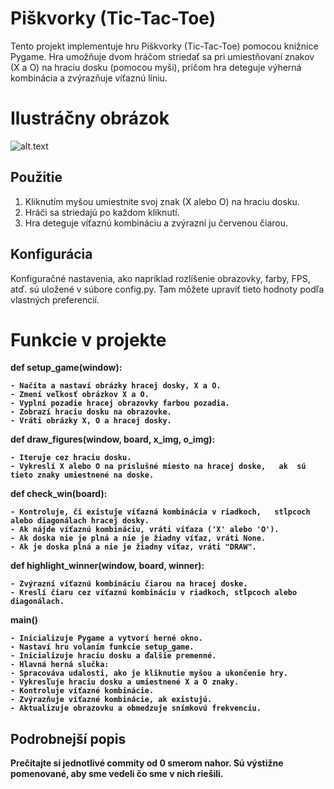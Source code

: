 # Piškvorky (Tic-Tac-Toe)

Tento projekt implementuje hru Piškvorky (Tic-Tac-Toe) pomocou knižnice Pygame. Hra umožňuje dvom hráčom striedať sa pri umiestňovaní znakov (X a O) na hraciu dosku (pomocou myši), pričom hra deteguje výherná kombinácia a zvýrazňuje víťaznú líniu.

# Ilustráčny obrázok
![alt.text](Obrázky/ilustracia.jpg)

## Použitie

1) Kliknutím myšou umiestnite svoj znak (X alebo O) na hraciu dosku.
2) Hráči sa striedajú po každom kliknutí.
3) Hra deteguje víťaznú kombináciu a zvýrazní ju červenou čiarou.

## Konfigurácia

Konfiguračné nastavenia, ako napríklad rozlíšenie obrazovky, farby, FPS, atď. sú uložené v súbore config.py. Tam môžete upraviť tieto hodnoty podľa vlastných preferencií.

# Funkcie v projekte
<b>def setup_game(window):<b>

    - Načíta a nastaví obrázky hracej dosky, X a O.
    - Zmení veľkosť obrázkov X a O.
    - Vyplní pozadie hracej obrazovky farbou pozadia.
    - Zobrazí hraciu dosku na obrazovke.
    - Vráti obrázky X, O a hracej dosky.

<b>def draw_figures(window, board, x_img, o_img):</b>

    - Iteruje cez hraciu dosku.
    - Vykreslí X alebo O na príslušné miesto na hracej doske,   ak  sú tieto znaky umiestnené na doske.

<b>def check_win(board):</b>

    - Kontroluje, či existuje víťazná kombinácia v riadkoch,   stĺpcoch alebo diagonálach hracej dosky.
    - Ak nájde víťaznú kombináciu, vráti víťaza ('X' alebo 'O').
    - Ak doska nie je plná a nie je žiadny víťaz, vráti None.
    - Ak je doska plná a nie je žiadny víťaz, vráti "DRAW".

<b>def highlight_winner(window, board, winner):</b>

    - Zvýrazní víťaznú kombináciu čiarou na hracej doske.
    - Kreslí čiaru cez víťaznú kombináciu v riadkoch, stĺpcoch alebo diagonálach.
    
<b>main()</b>

    - Inicializuje Pygame a vytvorí herné okno.
    - Nastaví hru volaním funkcie setup_game.
    - Inicializuje hraciu dosku a ďalšie premenné.
    - Hlavná herná slučka:
    - Spracováva udalosti, ako je kliknutie myšou a ukončenie hry.
    - Vykresľuje hraciu dosku a umiestnené X a O znaky.
    - Kontroluje víťazné kombinácie.
    - Zvýrazňuje víťazné kombinácie, ak existujú.
    - Aktualizuje obrazovku a obmedzuje snímkovú frekvenciu.

## Podrobnejší popis

Prečítajte si jednotlivé commity od 0 smerom nahor. Sú výstižne pomenované, aby sme vedeli čo sme v nich riešili.
